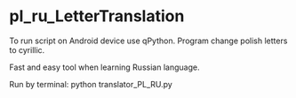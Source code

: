 # pl_ru_LetterTranslation
To run script on Android device use qPython.
Program change polish letters to cyrillic.

Fast and easy tool when learning Russian language.

Run by terminal: python translator_PL_RU.py

